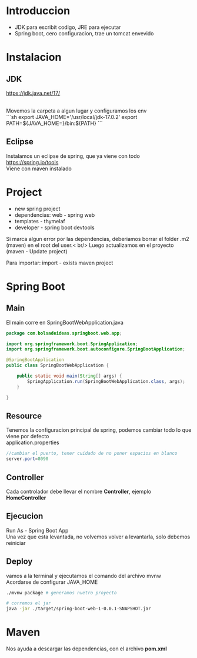 # Introduccion
- JDK para escribit codigo, JRE para ejecutar
- Spring boot, cero configuracion, trae un tomcat envevido

# Instalacion

## JDK
https://jdk.java.net/17/

<br />
Movemos la carpeta a algun lugar y configuramos los env<br />
```sh
export JAVA_HOME='/usr/local/jdk-17.0.2'
export PATH=${JAVA_HOME=}/bin:${PATH}
```

## Eclipse
Instalamos un eclipse de spring, que ya viene con todo<br />
https://spring.io/tools <br />
Viene con maven instalado

# Project
- new spring project
- dependencias:  web - spring web
- templates - thymelaf
- developer - spring boot devtools

Si marca algun error por las dependencias, deberiamos borrar el folder .m2 (maven) en el root del user.< br/>
Luego actualizamos en el proyecto (maven - Update project)<br />

Para importar: import - exists maven project

# Spring Boot

## Main
El main corre en SpringBootWebApplication.java
```java
package com.bolsadeideas.springboot.web.app;

import org.springframework.boot.SpringApplication;
import org.springframework.boot.autoconfigure.SpringBootApplication;

@SpringBootApplication
public class SpringBootWebApplication {

	public static void main(String[] args) {
		SpringApplication.run(SpringBootWebApplication.class, args);
	}

}
```

## Resource
Tenemos la configuracion principal de spring, podemos cambiar todo lo que viene por defecto<br />
application.properties
```java
//cambiar el puerto, tener cuidado de no poner espacios en blanco
server.port=8090
```

## Controller
Cada controlador debe llevar el nombre **Controller**, ejemplo **HomeController**

## Ejecucion
Run As - Spring Boot App
<br />
Una vez que esta levantada, no volvemos volver a levantarla, solo debemos reiniciar

## Deploy
vamos a la terminal y ejecutamos el comando del archivo mvnw<br />
Acordarse de configurar JAVA_HOME
```sh
./mvnw package # generamos nuetro proyecto

# corremos el jar
java -jar ./target/spring-boot-web-1-0.0.1-SNAPSHOT.jar
```

# Maven
Nos ayuda a descargar las dependencias, con el archivo **pom.xml**<br />

